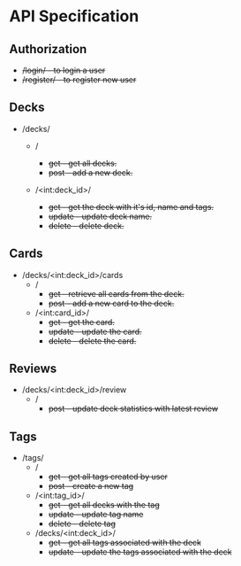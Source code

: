 # API Specification

## Authorization
- ~~/login/ - to login a user~~
- ~~/register/ - to register new user~~

## Decks
- /decks/
    - /
        - ~~get - get all decks.~~  
        - ~~post - add a new deck.~~

    - /\<int:deck_id\>/
        - ~~get -  get the deck with it's id, name and tags.~~
        - ~~update - update deck name.~~
        - ~~delete - delete deck.~~

## Cards
- /decks/\<int:deck_id\>/cards
    - /
        - ~~get - retrieve all cards from the deck.~~
        - ~~post - add a new card to the deck.~~
    - /\<int:card_id\>/
        - ~~get - get the card.~~
        - ~~update - update the card.~~
        - ~~delete - delete the card.~~
## Reviews
- /decks/\<int:deck_id\>/review
    - /
        - ~~post - update deck statistics with latest review~~
## Tags
- /tags/
    - /
        - ~~get - get all tags created by user~~
        - ~~post - create a new tag~~
    - /\<int:tag_id\>/
        - ~~get - get all decks with the tag~~
        - ~~update - update tag name~~
        - ~~delete - delete tag~~
    - /decks/\<int:deck_id\>/
        - ~~get - get all tags associated with the deck~~
        - ~~update - update the tags associated with the deck~~